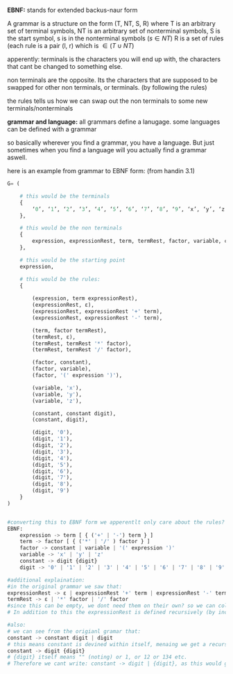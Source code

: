 **EBNF:**
stands for extended backus-naur form

A grammar is a structure on the form (T, NT, S, R)
where T is an arbitrary set of terminal symbols,
NT is an arbitrary set of nonterminal symbols,
S is the start symbol, s is in the nonterminal symbols ($s \in NT$)
R is a set of rules (each rule is a pair (l, r) which is $\in (T \cup NT$)


apperently:
terminals is the characters you will end up with, the characters that cant be changed to something else.

non terminals are the opposite. Its the characters that are supposed to be swapped for other non terminals, or terminals. (by following the rules)

the rules tells us how we can swap out the non terminals to some new terminals/nonterminals


**grammar and language:**
all grammars define a lanugage.
some languages can be defined with a grammar

so basically wherever you find a grammar, you have a language. But just sometimes when you find a language will you actually find a grammar aswell.


here is an example from grammar to EBNF form: (from handin 3.1)
```python
G= (

	# this would be the terminals
	{
		‘0’, ‘1’, ‘2’, ‘3’, ‘4’, ‘5’, ‘6’, ‘7’, ‘8’, ‘9’, ‘x’, ‘y’, ‘z’, ‘+’, ‘-’, ‘*’, ‘/’, ‘(’, ‘)’
	},

	# this would be the non terminals
	{
		expression, expressionRest, term, termRest, factor, variable, constant,          digit
	},

	# this would be the starting point
	expression,

	# this would be the rules:
	{
	
		(expression, term expressionRest),
		(expressionRest, ε),
		(expressionRest, expressionRest '+' term),
		(expressionRest, expressionRest '-' term),

		(term, factor termRest),
		(termRest, ε),
		(termRest, termRest '*' factor),
		(termRest, termRest '/' factor),

		(factor, constant),
		(factor, variable),
		(factor, '(' expression ')'),

		(variable, 'x'),
		(variable, 'y'),
		(variable, 'z'),

		(constant, constant digit),
		(constant, digit),

		(digit, '0'),
		(digit, '1'),
		(digit, '2'),
		(digit, '3'),
		(digit, '4'),
		(digit, '5'),
		(digit, '6'),
		(digit, '7'),
		(digit, '8'),
		(digit, '9')
	}
)


#converting this to EBNF form we apperentlt only care about the rules? so:
EBNF:
	expression -> term [ { ('+' | '-') term } ] 
	term -> factor [ { ('*' | '/' ) factor } ]
	factor -> constant | variable | '(' expression ')'
	variable -> 'x' | 'y' | 'z'
	constant -> digit {digit}
	digit -> '0' | '1' | '2' | '3' | '4' | '5' | '6' | '7' | '8' | '9'
```

```python
#additional explaination:
#in the original grammar we saw that:
expressionRest -> ε | expressionRest '+' term | expressionRest '-' term
termRest -> ε | '*' factor | '/' factor
#since this can be empty, we dont need them on their own? so we can collapse them into the other terms with the optional indicator: []
# In addition to this the expressionRest is defined recursively (by including expressionRest in itself). This means we can have more than just one expression: f.eks; 5 + 2 - 1 (not just 5 + 2). Thus we also need to include the repeating indicator {}. The same for termRest.

#also:
# we can see from the origianl gramar that:
constant -> constant digit | digit
# this means constant is devined within itself, menaing we get a recursive definition or something like that. We can therefore swap out this notation with the repeating indicator: {} like so:
constant -> digit {digit}
# {digit} itself means "" (noting) or 1, or 12 or 134 etc.
# Therefore we cant write: constant -> digit | {digit}, as this would give us an option to not write a digit at all: "", which is not allowed by the origian grammar.
```